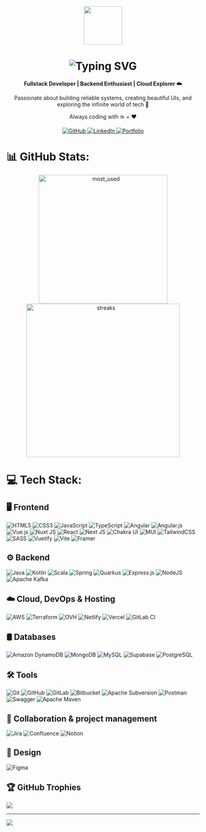 <div align="center">
  <img src="https://media.giphy.com/media/LmNwrBhejkK9EFP504/giphy.gif" width="100px">

<h1>
    <img src="https://readme-typing-svg.herokuapp.com?font=Fira+Code&size=30&duration=3000&pause=1000&color=ffffff&center=true&vCenter=true&multiline=true&width=435&lines=Hi+there!+I'm+Thomas;Fullstack+Developer;Backend+Lover+%7C+Cloud+Fanatic" alt="Typing SVG" />
  </h1>

<p><b>Fullstack Developer | Backend Enthusiast | Cloud Explorer ☁️</b></p>

  <p>Passionate about building reliable systems, creating beautiful UIs, and exploring the infinite world of tech 🚀</p>

  <p>Always coding with ☕ + ❤️</p>
 <a href="https://github.com/tmaurie" target="_blank">
    <img src="https://img.shields.io/badge/GitHub-20232a?style=for-the-badge&logo=github&logoColor=white" alt="GitHub" />
  </a>
  <a href="https://linkedin.com/in/thomas-maurier" target="_blank">
    <img src="https://img.shields.io/badge/LinkedIn-20232a?style=for-the-badge&logo=linkedin&logoColor=0A66C2" alt="LinkedIn" />
  </a>
  <a href="https://tmaurier.fr" target="_blank">
    <img src="https://img.shields.io/badge/Portfolio-20232a?style=for-the-badge&logo=vercel&logoColor=white" alt="Portfolio" />
  </a>
</div>

# 📊 GitHub Stats:

<div align="center">
  <img width="336" src="https://github-readme-stats.vercel.app/api/top-langs/?username=tmaurie&theme=transparent&layout=compact&hide_border=true"  alt="most_used"/>
  <img width="400" src="https://nirzak-streak-stats.vercel.app?user=tmaurie&theme=transparent&hide_border=true&border_radius=&date_format=j%20M%5B%20Y%5D&card_width=500)](https://git.io/streak-stats"  alt="streaks"/>
</div>

# 💻 Tech Stack:

## 🖥️ Frontend

![HTML5](https://img.shields.io/badge/html5-%2320232a.svg?style=for-the-badge&logo=html5&logoColor=E34F26)
![CSS3](https://img.shields.io/badge/css3-%2320232a.svg?style=for-the-badge&logo=css3&logoColor=1572B6)
![JavaScript](https://img.shields.io/badge/javascript-%2320232a.svg?style=for-the-badge&logo=javascript&logoColor=F7DF1E)
![TypeScript](https://img.shields.io/badge/typescript-%2320232a.svg?style=for-the-badge&logo=typescript&logoColor=3178C6)
![Angular](https://img.shields.io/badge/angular-%2320232a.svg?style=for-the-badge&logo=angular&logoColor=DD0031)
![Angular.js](https://img.shields.io/badge/angular.js-%2320232a.svg?style=for-the-badge&logo=angularjs&logoColor=E23237)
![Vue.js](https://img.shields.io/badge/vue.js-%2320232a.svg?style=for-the-badge&logo=vuedotjs&logoColor=4FC08D)
![Nuxt JS](https://img.shields.io/badge/nuxt.js-%2320232a.svg?style=for-the-badge&logo=nuxt&logoColor=00DC82)
![React](https://img.shields.io/badge/react-%2320232a.svg?style=for-the-badge&logo=react&logoColor=61DAFB)
![Next JS](https://img.shields.io/badge/next.js-%2320232a.svg?style=for-the-badge&logo=next.js&logoColor=FFFFFF)
![Chakra UI](https://img.shields.io/badge/chakra%20ui-%2320232a.svg?style=for-the-badge&logo=chakraui&logoColor=4ED1C5)
![MUI](https://img.shields.io/badge/mui-%2320232a.svg?style=for-the-badge&logo=mui&logoColor=007FFF)
![TailwindCSS](https://img.shields.io/badge/tailwindcss-%2320232a.svg?style=for-the-badge&logo=tailwindcss&logoColor=38B2AC)
![SASS](https://img.shields.io/badge/sass-%2320232a.svg?style=for-the-badge&logo=sass&logoColor=CC6699)
![Vuetify](https://img.shields.io/badge/vuetify-%2320232a.svg?style=for-the-badge&logo=vuetify&logoColor=1867C0)
![Vite](https://img.shields.io/badge/vite-%2320232a.svg?style=for-the-badge&logo=vite&logoColor=646CFF)
![Framer](https://img.shields.io/badge/framer-%2320232a.svg?style=for-the-badge&logo=framer&logoColor=0055FF)

## ⚙️ Backend

![Java](https://img.shields.io/badge/java-%2320232a.svg?style=for-the-badge&logo=openjdk&logoColor=007396)
![Kotlin](https://img.shields.io/badge/kotlin-%2320232a.svg?style=for-the-badge&logo=kotlin&logoColor=7F52FF)
![Scala](https://img.shields.io/badge/scala-%2320232a.svg?style=for-the-badge&logo=scala&logoColor=DC322F)
![Spring](https://img.shields.io/badge/spring-%2320232a.svg?style=for-the-badge&logo=spring&logoColor=6DB33F)
![Quarkus](https://img.shields.io/badge/quarkus-%2320232a.svg?style=for-the-badge&logo=quarkus&logoColor=4695EB)
![Express.js](https://img.shields.io/badge/express.js-%2320232a.svg?style=for-the-badge&logo=express&logoColor=FFFFFF)
![NodeJS](https://img.shields.io/badge/node.js-%2320232a.svg?style=for-the-badge&logo=node.js&logoColor=339933)
![Apache Kafka](https://img.shields.io/badge/apache%20kafka-%2320232a.svg?style=for-the-badge&logo=apachekafka&logoColor=FFFFFF)

## ☁️ Cloud, DevOps & Hosting

![AWS](https://img.shields.io/badge/aws-%2320232a.svg?style=for-the-badge&logo=amazonwebservices&logoColor=FF9900)
![Terraform](https://img.shields.io/badge/terraform-%2320232a.svg?style=for-the-badge&logo=terraform&logoColor=7B42BC)
![OVH](https://img.shields.io/badge/ovh-%2320232a.svg?style=for-the-badge&logo=ovh&logoColor=123F6D)
![Netlify](https://img.shields.io/badge/netlify-%2320232a.svg?style=for-the-badge&logo=netlify&logoColor=00C7B7)
![Vercel](https://img.shields.io/badge/vercel-%2320232a.svg?style=for-the-badge&logo=vercel&logoColor=FFFFFF)
![GitLab CI](https://img.shields.io/badge/gitlab%20ci-%2320232a.svg?style=for-the-badge&logo=gitlab&logoColor=FC6D26)

## 🛢️ Databases

![Amazon DynamoDB](https://img.shields.io/badge/amazon%20dynamodb-%2320232a.svg?style=for-the-badge&logo=amazondynamodb&logoColor=4053D6)
![MongoDB](https://img.shields.io/badge/mongodb-%2320232a.svg?style=for-the-badge&logo=mongodb&logoColor=47A248)
![MySQL](https://img.shields.io/badge/mysql-%2320232a.svg?style=for-the-badge&logo=mysql&logoColor=4479A1)
![Supabase](https://img.shields.io/badge/supabase-%2320232a.svg?style=for-the-badge&logo=supabase&logoColor=3ECF8E)
![PostgreSQL](https://img.shields.io/badge/postgresql-%2320232a.svg?style=for-the-badge&logo=postgresql&logoColor=336791)

## 🛠️ Tools

![Git](https://img.shields.io/badge/git-%2320232a.svg?style=for-the-badge&logo=git&logoColor=F05032)
![GitHub](https://img.shields.io/badge/github-%2320232a.svg?style=for-the-badge&logo=github&logoColor=FFFFFF)
![GitLab](https://img.shields.io/badge/gitlab-%2320232a.svg?style=for-the-badge&logo=gitlab&logoColor=FC6D26)
![Bitbucket](https://img.shields.io/badge/bitbucket-%2320232a.svg?style=for-the-badge&logo=bitbucket&logoColor=0052CC)
![Apache Subversion](https://img.shields.io/badge/apache%20subversion-%2320232a.svg?style=for-the-badge&logo=subversion&logoColor=809CC9)
![Postman](https://img.shields.io/badge/postman-%2320232a.svg?style=for-the-badge&logo=postman&logoColor=FF6C37)
![Swagger](https://img.shields.io/badge/swagger-%2320232a.svg?style=for-the-badge&logo=swagger&logoColor=85EA2D)
![Apache Maven](https://img.shields.io/badge/apache%20maven-%2320232a.svg?style=for-the-badge&logo=apachemaven&logoColor=C71A36)

## 🧩 Collaboration & project management

![Jira](https://img.shields.io/badge/jira-%2320232a.svg?style=for-the-badge&logo=jira&logoColor=0052CC)
![Confluence](https://img.shields.io/badge/confluence-%2320232a.svg?style=for-the-badge&logo=confluence&logoColor=172BF4)
![Notion](https://img.shields.io/badge/notion-%2320232a.svg?style=for-the-badge&logo=notion&logoColor=FFFFFF)

## 🎨 Design

![Figma](https://img.shields.io/badge/figma-%2320232a.svg?style=for-the-badge&logo=figma&logoColor=F24E1E)

## 🏆 GitHub Trophies

![](https://github-profile-trophy.vercel.app/?username=tmaurie&theme=github_dark&no-frame=true&no-bg=true&margin-w=4)

---
[![](https://visitcount.itsvg.in/api?id=tmaurie&icon=5&color=6)](https://visitcount.itsvg.in)
